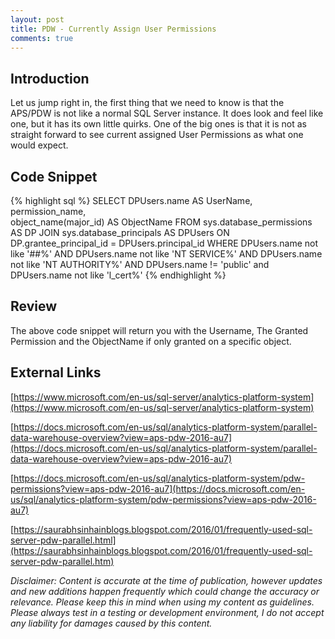 ```yaml
---
layout: post
title: PDW - Currently Assign User Permissions
comments: true
---
```


## Introduction
Let us jump right in, the first thing that we need to know is that the APS/PDW is not like a normal SQL Server instance. It does look and feel like one, but it has its own little quirks. One of the big ones is that it is not as straight forward to see current assigned User Permissions as what one would expect.

## Code Snippet
{% highlight sql %}
SELECT	DPUsers.name AS UserName, 
		permission_name,	
		object_name(major_id) AS ObjectName
FROM sys.database_permissions AS DP 
JOIN sys.database_principals AS DPUsers ON DP.grantee_principal_id = DPUsers.principal_id 
WHERE DPUsers.name not like '##%' 
AND DPUsers.name not like 'NT SERVICE%' 
AND DPUsers.name not like 'NT AUTHORITY%' 
AND DPUsers.name != 'public' 
and DPUsers.name not like 'l_cert%' 
{% endhighlight %}

## Review
The above code snippet will return you with the Username, The Granted Permission and the ObjectName if only granted on a specific object.

## External Links
[https://www.microsoft.com/en-us/sql-server/analytics-platform-system](https://www.microsoft.com/en-us/sql-server/analytics-platform-system)

[https://docs.microsoft.com/en-us/sql/analytics-platform-system/parallel-data-warehouse-overview?view=aps-pdw-2016-au7](https://docs.microsoft.com/en-us/sql/analytics-platform-system/parallel-data-warehouse-overview?view=aps-pdw-2016-au7)

[https://docs.microsoft.com/en-us/sql/analytics-platform-system/pdw-permissions?view=aps-pdw-2016-au7](https://docs.microsoft.com/en-us/sql/analytics-platform-system/pdw-permissions?view=aps-pdw-2016-au7)

[https://saurabhsinhainblogs.blogspot.com/2016/01/frequently-used-sql-server-pdw-parallel.html](https://saurabhsinhainblogs.blogspot.com/2016/01/frequently-used-sql-server-pdw-parallel.htm)


_Disclaimer:  Content is accurate at the time of publication, however updates and new additions happen frequently which could change the accuracy or relevance. Please keep this in mind when using my content as guidelines. Please always test in a testing or development environment, I do not accept any liability for damages caused by this content._

